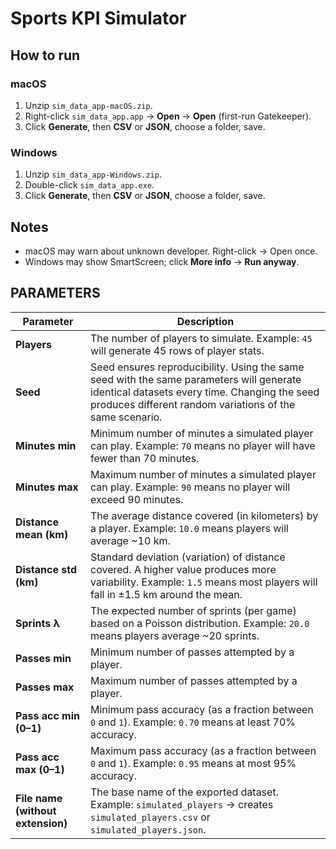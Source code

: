 # Sports KPI Simulator

## How to run

### macOS
1. Unzip `sim_data_app-macOS.zip`.
2. Right-click `sim_data_app.app` → **Open** → **Open** (first-run Gatekeeper).
3. Click **Generate**, then **CSV** or **JSON**, choose a folder, save.

### Windows
1. Unzip `sim_data_app-Windows.zip`.
2. Double-click `sim_data_app.exe`.
3. Click **Generate**, then **CSV** or **JSON**, choose a folder, save.

## Notes
- macOS may warn about unknown developer. Right-click → Open once.
- Windows may show SmartScreen; click **More info** → **Run anyway**.


## PARAMETERS 
| Parameter                         | Description                                                                                                                                                           |
| --------------------------------- | --------------------------------------------------------------------------------------------------------------------------------------------------------------------- |
| **Players**                       | The number of players to simulate. Example: `45` will generate 45 rows of player stats.                                                                               |
| **Seed**                          | Seed ensures reproducibility. Using the same seed with the same parameters will generate identical datasets every time. Changing the seed produces different random variations of the same scenario.                                                  |
| **Minutes min**                   | Minimum number of minutes a simulated player can play. Example: `70` means no player will have fewer than 70 minutes.                                                 |
| **Minutes max**                   | Maximum number of minutes a simulated player can play. Example: `90` means no player will exceed 90 minutes.                                                          |
| **Distance mean (km)**            | The average distance covered (in kilometers) by a player. Example: `10.0` means players will average \~10 km.                                                         |
| **Distance std (km)**             | Standard deviation (variation) of distance covered. A higher value produces more variability. Example: `1.5` means most players will fall in ±1.5 km around the mean. |
| **Sprints λ**                     | The expected number of sprints (per game) based on a Poisson distribution. Example: `20.0` means players average \~20 sprints.                                        |
| **Passes min**                    | Minimum number of passes attempted by a player.                                                                                                                       |
| **Passes max**                    | Maximum number of passes attempted by a player.                                                                                                                       |
| **Pass acc min (0–1)**            | Minimum pass accuracy (as a fraction between `0` and `1`). Example: `0.70` means at least 70% accuracy.                                                               |
| **Pass acc max (0–1)**            | Maximum pass accuracy (as a fraction between `0` and `1`). Example: `0.95` means at most 95% accuracy.                                                                |
| **File name (without extension)** | The base name of the exported dataset. Example: `simulated_players` → creates `simulated_players.csv` or `simulated_players.json`.                                    |
